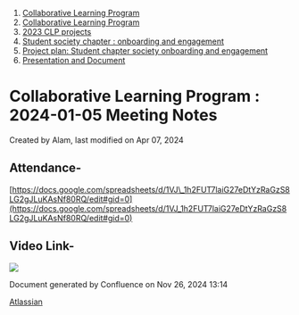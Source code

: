 1. [Collaborative Learning Program](index.html)
2. [Collaborative Learning Program](Collaborative-Learning-Program_20283412.html)
3. [2023 CLP projects](2023-CLP-projects_20295338.html)
4. [Student society chapter : onboarding and engagement](20293641.html)
5. [Project plan: Student chapter society onboarding and engagement](20295398.html)
6. [Presentation and Document](Presentation-and-Document_20293894.html)

# Collaborative Learning Program : 2024-01-05 Meeting Notes

Created by Alam, last modified on Apr 07, 2024

## Attendance-

[https://docs.google.com/spreadsheets/d/1VJ\_1h2FUT7laiG27eDtYzRaGzS8LG2gJLuKAsNf80RQ/edit#gid=0](https://docs.google.com/spreadsheets/d/1VJ_1h2FUT7laiG27eDtYzRaGzS8LG2gJLuKAsNf80RQ/edit#gid=0)

## Video Link-

![](plugins/servlet/confluence/placeholder/unknown-attachment)

Document generated by Confluence on Nov 26, 2024 13:14

[Atlassian](http://www.atlassian.com/)
